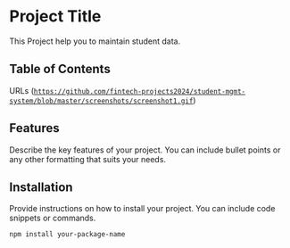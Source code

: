 # Project Title

This Project help you to maintain student data.

## Table of Contents
URLs ([`https://github.com/fintech-projects2024/student-mgmt-system/blob/master/screenshots/screenshot1.gif`](https://github.com/fintech-projects2024/student-mgmt-system/blob/master/screenshots/screenshot1.gif))

## Features

Describe the key features of your project. You can include bullet points or any other formatting that suits your needs.

## Installation

Provide instructions on how to install your project. You can include code snippets or commands.

```bash
npm install your-package-name
